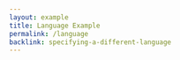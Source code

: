 ```yaml
---
layout: example
title: Language Example
permalink: /language
backlink: specifying-a-different-language
---
```


<script>
    System.import('examples/main-language').catch(function(err) { console.error(err); });
</script>
